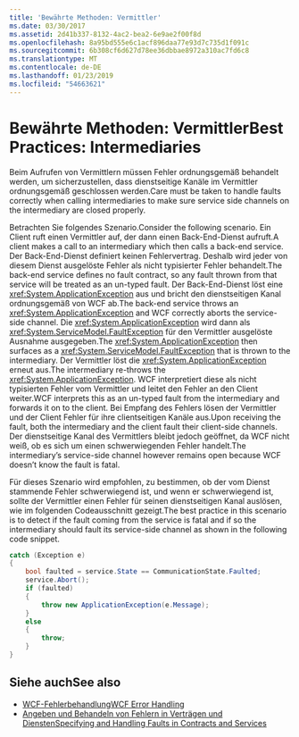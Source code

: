```yaml
---
title: 'Bewährte Methoden: Vermittler'
ms.date: 03/30/2017
ms.assetid: 2d41b337-8132-4ac2-bea2-6e9ae2f00f8d
ms.openlocfilehash: 8a95bd555e6c1acf896daa77e93d7c735d1f091c
ms.sourcegitcommit: 6b308cf6d627d78ee36dbbae8972a310ac7fd6c8
ms.translationtype: MT
ms.contentlocale: de-DE
ms.lasthandoff: 01/23/2019
ms.locfileid: "54663621"
---
```

# <a name="best-practices-intermediaries"></a><span data-ttu-id="99e3a-102">Bewährte Methoden: Vermittler</span><span class="sxs-lookup"><span data-stu-id="99e3a-102">Best Practices: Intermediaries</span></span>
<span data-ttu-id="99e3a-103">Beim Aufrufen von Vermittlern müssen Fehler ordnungsgemäß behandelt werden, um sicherzustellen, dass dienstseitige Kanäle im Vermittler ordnungsgemäß geschlossen werden.</span><span class="sxs-lookup"><span data-stu-id="99e3a-103">Care must be taken to handle faults correctly when calling intermediaries to make sure service side channels on the intermediary are closed properly.</span></span>  
  
 <span data-ttu-id="99e3a-104">Betrachten Sie folgendes Szenario.</span><span class="sxs-lookup"><span data-stu-id="99e3a-104">Consider the following scenario.</span></span> <span data-ttu-id="99e3a-105">Ein Client ruft einen Vermittler auf, der dann einen Back-End-Dienst aufruft.</span><span class="sxs-lookup"><span data-stu-id="99e3a-105">A client makes a call to an intermediary which then calls a back-end service.</span></span>  <span data-ttu-id="99e3a-106">Der Back-End-Dienst definiert keinen Fehlervertrag. Deshalb wird jeder von diesem Dienst ausgelöste Fehler als nicht typisierter Fehler behandelt.</span><span class="sxs-lookup"><span data-stu-id="99e3a-106">The back-end service defines no fault contract, so any fault thrown from that service will be treated as an un-typed fault.</span></span>  <span data-ttu-id="99e3a-107">Der Back-End-Dienst löst eine <xref:System.ApplicationException> aus und bricht den dienstseitigen Kanal ordnungsgemäß von WCF ab.</span><span class="sxs-lookup"><span data-stu-id="99e3a-107">The back-end service throws an <xref:System.ApplicationException> and WCF correctly aborts the service-side channel.</span></span> <span data-ttu-id="99e3a-108">Die <xref:System.ApplicationException> wird dann als <xref:System.ServiceModel.FaultException> für den Vermittler ausgelöste Ausnahme ausgegeben.</span><span class="sxs-lookup"><span data-stu-id="99e3a-108">The <xref:System.ApplicationException> then surfaces as a <xref:System.ServiceModel.FaultException> that is thrown to the intermediary.</span></span> <span data-ttu-id="99e3a-109">Der Vermittler löst die <xref:System.ApplicationException> erneut aus.</span><span class="sxs-lookup"><span data-stu-id="99e3a-109">The intermediary re-throws the <xref:System.ApplicationException>.</span></span> <span data-ttu-id="99e3a-110">WCF interpretiert diese als nicht typisierten Fehler vom Vermittler und leitet den Fehler an den Client weiter.</span><span class="sxs-lookup"><span data-stu-id="99e3a-110">WCF interprets this as an un-typed fault from the intermediary and forwards it on to the client.</span></span> <span data-ttu-id="99e3a-111">Bei Empfang des Fehlers lösen der Vermittler und der Client Fehler für ihre clientseitigen Kanäle aus.</span><span class="sxs-lookup"><span data-stu-id="99e3a-111">Upon receiving the fault, both the intermediary and the client fault their client-side channels.</span></span> <span data-ttu-id="99e3a-112">Der dienstseitige Kanal des Vermittlers bleibt jedoch geöffnet, da WCF nicht weiß, ob es sich um einen schwerwiegenden Fehler handelt.</span><span class="sxs-lookup"><span data-stu-id="99e3a-112">The intermediary’s service-side channel however remains open because WCF doesn’t know the fault is fatal.</span></span>  
  
 <span data-ttu-id="99e3a-113">Für dieses Szenario wird empfohlen, zu bestimmen, ob der vom Dienst stammende Fehler schwerwiegend ist, und wenn er schwerwiegend ist, sollte der Vermittler einen Fehler für seinen dienstseitigen Kanal auslösen, wie im folgenden Codeausschnitt gezeigt.</span><span class="sxs-lookup"><span data-stu-id="99e3a-113">The best practice in this scenario is to detect if the fault coming from the service is fatal and if so the intermediary should fault its service-side channel as shown in the following code snippet.</span></span>  
  
```csharp  
catch (Exception e)  
{  
    bool faulted = service.State == CommunicationState.Faulted;  
    service.Abort();  
    if (faulted)  
    {  
        throw new ApplicationException(e.Message);  
    }  
    else  
    {  
        throw;  
    }  
}  
```  
  
## <a name="see-also"></a><span data-ttu-id="99e3a-114">Siehe auch</span><span class="sxs-lookup"><span data-stu-id="99e3a-114">See also</span></span>
- [<span data-ttu-id="99e3a-115">WCF-Fehlerbehandlung</span><span class="sxs-lookup"><span data-stu-id="99e3a-115">WCF Error Handling</span></span>](../../../docs/framework/wcf/wcf-error-handling.md)
- [<span data-ttu-id="99e3a-116">Angeben und Behandeln von Fehlern in Verträgen und Diensten</span><span class="sxs-lookup"><span data-stu-id="99e3a-116">Specifying and Handling Faults in Contracts and Services</span></span>](../../../docs/framework/wcf/specifying-and-handling-faults-in-contracts-and-services.md)

